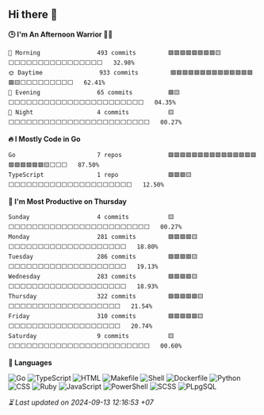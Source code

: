 ## Hi there 👋

<!--START_SECTION:readme-stats-->
**🕒 I'm An Afternoon Warrior 🥷🏻**

```text
🌅 Morning                493 commits         🟩🟩🟩🟩🟩🟩🟩🟩🟨⬜⬜⬜⬜⬜⬜⬜⬜⬜⬜⬜⬜⬜⬜⬜⬜   32.98%
🌞 Daytime                933 commits         🟩🟩🟩🟩🟩🟩🟩🟩🟩🟩🟩🟩🟩🟩🟩🟨⬜⬜⬜⬜⬜⬜⬜⬜⬜   62.41%
🌆 Evening                65 commits          🟩🟨⬜⬜⬜⬜⬜⬜⬜⬜⬜⬜⬜⬜⬜⬜⬜⬜⬜⬜⬜⬜⬜⬜⬜   04.35%
🌙 Night                  4 commits           🟨⬜⬜⬜⬜⬜⬜⬜⬜⬜⬜⬜⬜⬜⬜⬜⬜⬜⬜⬜⬜⬜⬜⬜⬜   00.27%
```

**🔥 I Mostly Code in Go**

```text
Go                       7 repos             🟩🟩🟩🟩🟩🟩🟩🟩🟩🟩🟩🟩🟩🟩🟩🟩🟩🟩🟩🟩🟩🟨⬜⬜⬜   87.50%
TypeScript               1 repo              🟩🟩🟩🟨⬜⬜⬜⬜⬜⬜⬜⬜⬜⬜⬜⬜⬜⬜⬜⬜⬜⬜⬜⬜⬜   12.50%
```

**📅 I'm Most Productive on Thursday**

```text
Sunday                   4 commits           🟨⬜⬜⬜⬜⬜⬜⬜⬜⬜⬜⬜⬜⬜⬜⬜⬜⬜⬜⬜⬜⬜⬜⬜⬜   00.27%
Monday                   281 commits         🟩🟩🟩🟩🟨⬜⬜⬜⬜⬜⬜⬜⬜⬜⬜⬜⬜⬜⬜⬜⬜⬜⬜⬜⬜   18.80%
Tuesday                  286 commits         🟩🟩🟩🟩🟨⬜⬜⬜⬜⬜⬜⬜⬜⬜⬜⬜⬜⬜⬜⬜⬜⬜⬜⬜⬜   19.13%
Wednesday                283 commits         🟩🟩🟩🟩🟨⬜⬜⬜⬜⬜⬜⬜⬜⬜⬜⬜⬜⬜⬜⬜⬜⬜⬜⬜⬜   18.93%
Thursday                 322 commits         🟩🟩🟩🟩🟩🟨⬜⬜⬜⬜⬜⬜⬜⬜⬜⬜⬜⬜⬜⬜⬜⬜⬜⬜⬜   21.54%
Friday                   310 commits         🟩🟩🟩🟩🟩🟨⬜⬜⬜⬜⬜⬜⬜⬜⬜⬜⬜⬜⬜⬜⬜⬜⬜⬜⬜   20.74%
Saturday                 9 commits           🟨⬜⬜⬜⬜⬜⬜⬜⬜⬜⬜⬜⬜⬜⬜⬜⬜⬜⬜⬜⬜⬜⬜⬜⬜   00.60%
```

**💬 Languages**

![Go](https://img.shields.io/badge/Go-71.73%25-00ADD8?&logo=Go&labelColor=151b23)
![TypeScript](https://img.shields.io/badge/TypeScript-23.46%25-3178c6?&logo=TypeScript&labelColor=151b23)
![HTML](https://img.shields.io/badge/HTML-03.58%25-e34c26?&logo=HTML&labelColor=151b23)
![Makefile](https://img.shields.io/badge/Makefile-00.40%25-427819?&logo=Makefile&labelColor=151b23)
![Shell](https://img.shields.io/badge/Shell-00.31%25-89e051?&logo=Shell&labelColor=151b23)
![Dockerfile](https://img.shields.io/badge/Dockerfile-00.16%25-384d54?&logo=Dockerfile&labelColor=151b23)
![Python](https://img.shields.io/badge/Python-00.14%25-3572A5?&logo=Python&labelColor=151b23)
![CSS](https://img.shields.io/badge/CSS-00.06%25-563d7c?&logo=CSS&labelColor=151b23)
![Ruby](https://img.shields.io/badge/Ruby-00.05%25-701516?&logo=Ruby&labelColor=151b23)
![JavaScript](https://img.shields.io/badge/JavaScript-00.04%25-f1e05a?&logo=JavaScript&labelColor=151b23)
![PowerShell](https://img.shields.io/badge/PowerShell-00.03%25-012456?&logo=PowerShell&labelColor=151b23)
![SCSS](https://img.shields.io/badge/SCSS-00.02%25-c6538c?&logo=SCSS&labelColor=151b23)
![PLpgSQL](https://img.shields.io/badge/PLpgSQL-00.01%25-336790?&logo=PLpgSQL&labelColor=151b23)




*⏳ Last updated on 2024-09-13 12:16:53 +07*
<!--END_SECTION:readme-stats-->
